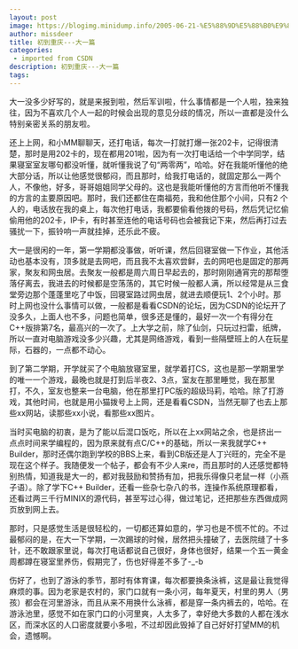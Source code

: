 ```yaml
---
layout: post
image: https://blogimg.minidump.info/2005-06-21-%E5%88%9D%E5%88%B0%E9%87%8D%E5%BA%86---%E5%A4%A7%E4%B8%80%E7%AF%87.md
author: missdeer
title: 初到重庆---大一篇
categories: 
 - imported from CSDN
description: 初到重庆---大一篇
tags: 
---
```


大一没多少好写的，就是来报到啦，然后军训啦，什么事情都是一个人啦，独来独往，因为不喜欢几个人一起的时候会出现的意见分歧的情况，所以一直都是没什么特别亲密关系的朋友啦。

还上上网，和小MM聊聊天，还打电话，每次一打就打爆一张202卡，记得很清楚，那时是用202卡的，现在都用201啦，因为有一次打电话给一个中学同学，结果寝室室友哪句都没听懂，就听懂我说了句“两零两”，哈哈。好在我能听懂他的绝大部分话，所以让他感觉很郁闷，而且那时，给我打电话的，就固定那么一两个人，不像他，好多，哥哥姐姐同学父母的。这也是我能听懂他的方言而他听不懂我的方言的主要原因吧。那时，我们还都住在南福苑，我和他住那个小间，只有2 个人的，电话放在我的桌上，每次他打电话，我都要偷看他拨的号码，然后凭记忆偷偷用他的202卡，IP卡，有时甚至连他的电话号码也会被我记下来，然后再打过去骚扰一下，振铃响一声就挂掉，还乐此不疲。

大一是很闲的一年，第一学期都没事做，听听课，然后回寝室做一下作业，其他活动也基本没有，顶多就是去网吧，而且我不太喜欢尝鲜，去的网吧也是固定的那两家，聚友和网虫居。去聚友一般都是周六周日早起去的，那时刚刚通宵完的那帮堕落仔离去，我进去的时候都是空荡荡的，其它时候一般都人满，所以经常是从三食堂旁边那个蓬蓬里吃了中饭，回寝室路过网虫居，就进去顺便玩1、2个小时。那时上网也没什么事情可以做，一般都是看看CSDN的论坛，因为CSDN的论坛开了没多久，上面人也不多，问题也简单，很多还是懂的，最好一次一个有得分在C++版排第7名，最高兴的一次了。上大学之前，除了仙剑，只玩过扫雷，纸牌，所以一直对电脑游戏没多少兴趣，尤其是网络游戏，看到一些隔壁班上的人在玩星际，石器的，一点都不动心。

到了第二学期，开学就买了个电脑放寝室里，就学着打CS，这也是那一学期里学的唯一一个游戏，最晚也就是打到后半夜2、3点，室友在那里睡觉，我在那里打，不久，室友也整来一台电脑，他在那里打PC版的超级玛莉，哈哈。除了打游戏，其他时间，也就是用小猫拨号上上网，还是看看CSDN，当然无聊了也去上那些xx网站，读那些xx小说，看那些xx图片。

当时买电脑的初衷，是为了能以后混口饭吃，所以在上xx网站之余，也是挤出一点点时间来学编程的，因为原来就有点C/C++的基础，所以一来我就学C++ Builder，那时还偶尔跑到学校的BBS上来，看到CB版还是人丁兴旺的，完全不是现在这个样子。我随便发一个帖子，都会有不少人来re，而且那时的人还感觉都特别热情，知道我是大一的，都对我鼓励和赞扬有加，把我乐得像只老鼠一样（小燕子语）。除了学下C++ Builder，还看一些杂七杂八的书，连操作系统原理都看，还看过两三千行MINIX的源代码，甚至写过心得，做过笔记，还把那些东西做成网页放到网上去。

那时，只是感觉生活是很轻松的，一切都还算如意的，学习也是不慌不忙的。不过最郁闷的是，在大一下学期，一次踢球的时候，居然把头撞破了，去医院缝了十多针，还不敢跟家里说，每次打电话都说自己很好，身体也很好，结果一个五一黄金周都蹲在寝室里养伤，假期完了，伤也好得差不多了-\_-b

伤好了，也到了游泳的季节，那时有体育课，每次都要换条泳裤，这是最让我觉得麻烦的事。因为老家是农村的，家门口就有一条小河，每年夏天，村里的男人（男孩）都会在河里游泳，而且从来不用换什么泳裤，都是穿一条内裤去的，哈哈。在游泳池里，感觉不如在家门口的小河里爽，人太多了，幸好绝大多数的人都在浅水区，而深水区的人口密度就要小多啦，不过却因此毁掉了自己好好打望MM的机会，遗憾啊。
